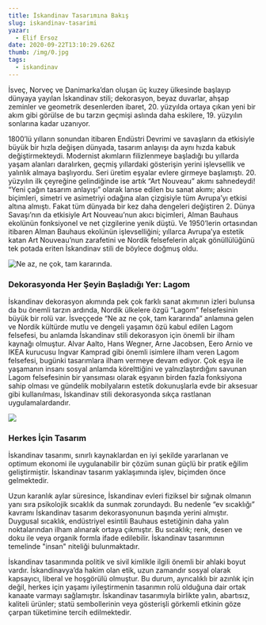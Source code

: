 ```yaml
---
title: İskandinav Tasarımına Bakış
slug: iskandinav-tasarimi
yazar:
  - Elif Ersoz
date: 2020-09-22T13:10:29.626Z
thumb: /img/0.jpg
tags:
  - iskandinav
---
```

İsveç, Norveç ve Danimarka’dan oluşan üç kuzey ülkesinde başlayıp dünyaya yayılan İskandinav stili; dekorasyon, beyaz duvarlar, ahşap zeminler ve geometrik desenlerden ibaret, 20. yüzyılda ortaya çıkan yeni bir akım gibi görülse de bu tarzın geçmişi aslında daha eskilere, 19. yüzyılın sonlarına kadar uzanıyor. 

1800’lü yılların sonundan itibaren Endüstri Devrimi ve savaşların da etkisiyle büyük bir hızla değişen dünyada, tasarım anlayışı da aynı hızda kabuk değiştirmekteydi. Modernist akımların filizlenmeye başladığı bu yıllarda yaşam alanları daralırken, geçmiş yıllardaki gösterişin yerini işlevsellik ve yalınlık almaya başlıyordu. Seri üretim eşyalar evlere girmeye başlamıştı. 20. yüzyılın ilk çeyreğine gelindiğinde ise artık “Art Nouveau” akımı sahnedeydi! “Yeni çağın tasarım anlayışı” olarak lanse edilen bu sanat akımı; akıcı biçimleri, simetri ve asimetriyi odağına alan çizgisiyle tüm Avrupa’yı etkisi altına almıştı. Fakat tüm dünyada bir kez daha dengeleri değiştiren 2. Dünya Savaşı’nın da etkisiyle Art Nouveau’nun akıcı biçimleri, Alman Bauhaus ekolünün fonksiyonel ve net çizgilerine yenik düştü. Ve 1950’lerin ortasından itibaren Alman Bauhaus ekolünün işlevselliğini; yıllarca Avrupa’ya estetik katan Art Nouveau’nun zarafetini ve Nordik felsefelerin alçak gönüllülüğünü tek potada eriten İskandinav stili de böylece doğmuş oldu.

![](/img/9efa68942f83b52426ac0787121481d4.jpg "Ne az, ne çok, tam kararında.")

### Dekorasyonda Her Şeyin Başladığı Yer: Lagom

İskandinav dekorasyon akımında pek çok farklı sanat akımının izleri bulunsa da bu önemli tarzın ardında, Nordik ülkelere özgü “Lagom” felsefesinin büyük bir rolü var. İsveççede “Ne az ne çok, tam kararında” anlamına gelen ve Nordik kültürde mutlu ve dengeli yaşamın özü kabul edilen Lagom felsefesi, bu anlamda İskandinav stili dekorasyon için önemli bir ilham kaynağı olmuştur. Alvar Aalto, Hans Wegner, Arne Jacobsen, Eero Arnio ve IKEA kurucusu Ingvar Kamprad gibi önemli isimlere ilham veren Lagom felsefesi, bugünki tasarımlara ilham vermeye devam ediyor. Çok eşya ile yaşamanın insanı sosyal anlamda körelttiğini ve yalnızlaştırdığını savunan Lagom felsefesinin bir yansıması olarak eşyanın birden fazla fonksiyona sahip olması ve gündelik mobilyaların estetik dokunuşlarla evde bir aksesuar gibi kullanılması, İskandinav stili dekorasyonda sıkça rastlanan uygulamalardandır.

![](/img/4a914a1a2f10027ba33408767203e4fe.jpg)

### Herkes İçin Tasarım

İskandinav tasarımı, sınırlı kaynaklardan en iyi şekilde yararlanan ve optimum ekonomi ile uygulanabilir bir çözüm sunan güçlü bir pratik eğilim geliştirmiştir. İskandinav tasarım yaklaşımında işlev, biçimden önce gelmektedir. 

Uzun karanlık aylar süresince, İskandinav evleri fiziksel bir sığınak olmanın yanı sıra psikolojik sıcaklık da sunmak zorundaydı. Bu nedenle “ev sıcaklığı” kavramı İskandinav tasarım dekorasyonunun başında yerini almıştır. Duygusal sıcaklık, endüstriyel esintili Bauhaus estetiğinin daha yalın noktalarından ilham alınarak ortaya çıkmıştır. Bu sıcaklık; renk, desen ve doku ile veya organik formla ifade edilebilir. İskandinav tasarımının temelinde "insan" niteliği bulunmaktadır.

İskandinav tasarımında politik ve sivil kimlikle ilgili önemli bir ahlaki boyut vardır. İskandinavya’da hakim olan etik, uzun zamandır sosyal olarak kapsayıcı, liberal ve hoşgörülü olmuştur. Bu durum, ayrıcalıklı bir azınlık için değil, herkes için yaşamı iyileştirmenin tasarımın rolü olduğuna dair ortak kanaate varmayı sağlamıştır. İskandinav tasarımıyla birlikte yalın, abartısız, kaliteli ürünler; statü sembollerinin veya gösterişli görkemli etkinin göze çarpan tüketimine tercih edilmektedir.